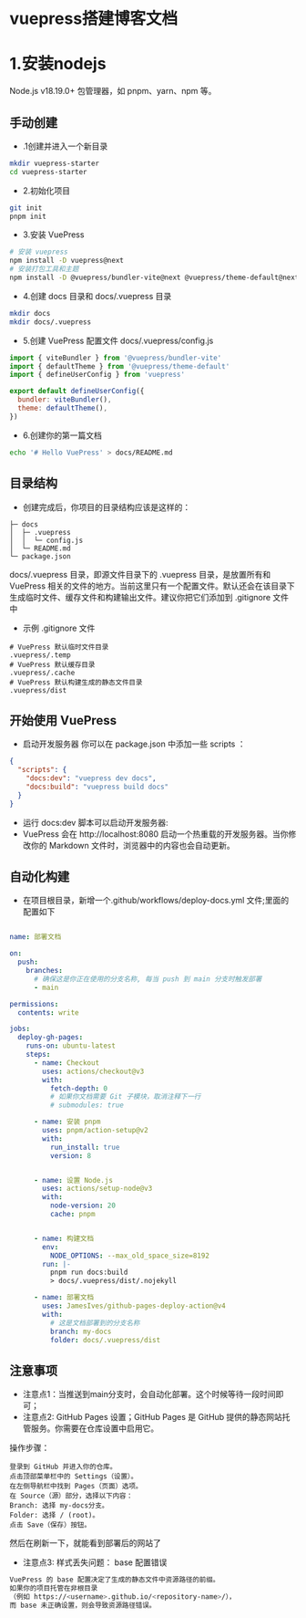 <!-- # Get Started

This is a normal page, which contains VuePress basics.

## Pages

You can add markdown files in your vuepress directory, every markdown file will be converted to a page in your site.

See [routing][] for more details.

## Content

Every markdown file [will be rendered to HTML, then converted to a Vue SFC][content].

VuePress support basic markdown syntax and [some extensions][synatex-extensions], you can also [use Vue features][vue-feature] in it.

## Configuration

VuePress use a `.vuepress/config.js`(or .ts) file as [site configuration][config], you can use it to config your site.

For [client side configuration][client-config], you can create `.vuepress/client.js`(or .ts).

Meanwhile, you can also add configuration per page with [frontmatter][].

## Layouts and customization

Here are common configuration controlling layout of `@vuepress/theme-default`:

- [navbar][]
- [sidebar][]

Check [default theme docs][default-theme] for full reference.

You can [add extra style][style] with `.vuepress/styles/index.scss` file.

[routing]: https://vuejs.press/guide/page.html#routing
[content]: https://vuejs.press/guide/page.html#content
[synatex-extensions]: https://vuejs.press/guide/markdown.html#syntax-extensions
[vue-feature]: https://vuejs.press/guide/markdown.html#using-vue-in-markdown
[config]: https://vuejs.press/guide/configuration.html#client-config-file
[client-config]: https://vuejs.press/guide/configuration.html#client-config-file
[frontmatter]: https://vuejs.press/guide/page.html#frontmatter
[navbar]: https://vuejs.press/reference/default-theme/config.html#navbar
[sidebar]: https://vuejs.press/reference/default-theme/config.html#sidebar
[default-theme]: https://vuejs.press/reference/default-theme/
[style]: https://vuejs.press/reference/default-theme/styles.html#style-file -->

# vuepress搭建博客文档
# 1.安装nodejs
Node.js v18.19.0+
包管理器，如 pnpm、yarn、npm 等。


##  手动创建
+ .1创建并进入一个新目录
```bash
mkdir vuepress-starter
cd vuepress-starter
```
+ 2.初始化项目
```bash
git init
pnpm init
```
+ 3.安装 VuePress
```bash
# 安装 vuepress
npm install -D vuepress@next
# 安装打包工具和主题
npm install -D @vuepress/bundler-vite@next @vuepress/theme-default@next
```
+ 4.创建 docs 目录和 docs/.vuepress 目录
```bash
mkdir docs
mkdir docs/.vuepress
```
+ 5.创建 VuePress 配置文件 docs/.vuepress/config.js
```javascript
import { viteBundler } from '@vuepress/bundler-vite'
import { defaultTheme } from '@vuepress/theme-default'
import { defineUserConfig } from 'vuepress'

export default defineUserConfig({
  bundler: viteBundler(),
  theme: defaultTheme(),
})
```
+ 6.创建你的第一篇文档
```bash
echo '# Hello VuePress' > docs/README.md
```
## 目录结构
+ 创建完成后，你项目的目录结构应该是这样的：
```
├─ docs
│  ├─ .vuepress
│  │  └─ config.js
│  └─ README.md
└─ package.json
```
docs/.vuepress 目录，即源文件目录下的 .vuepress 目录，是放置所有和 VuePress 相关的文件的地方。当前这里只有一个配置文件。默认还会在该目录下生成临时文件、缓存文件和构建输出文件。建议你把它们添加到 .gitignore 文件中
+ 示例 .gitignore 文件
```
# VuePress 默认临时文件目录
.vuepress/.temp
# VuePress 默认缓存目录
.vuepress/.cache
# VuePress 默认构建生成的静态文件目录
.vuepress/dist
```
## 开始使用 VuePress
+ 启动开发服务器
你可以在 package.json 中添加一些 scripts ：
```json
{
  "scripts": {
    "docs:dev": "vuepress dev docs",
    "docs:build": "vuepress build docs"
  }
}
```
+ 运行 docs:dev 脚本可以启动开发服务器:
+ VuePress 会在 http://localhost:8080 启动一个热重载的开发服务器。当你修改你的 Markdown 文件时，浏览器中的内容也会自动更新。

## 自动化构建
+ 在项目根目录，新增一个.github/workflows/deploy-docs.yml 文件;里面的配置如下
```yaml

name: 部署文档

on:
  push:
    branches:
      # 确保这是你正在使用的分支名称, 每当 push 到 main 分支时触发部署
      - main

permissions:
  contents: write

jobs:
  deploy-gh-pages:
    runs-on: ubuntu-latest
    steps:
      - name: Checkout
        uses: actions/checkout@v3
        with:
          fetch-depth: 0
          # 如果你文档需要 Git 子模块，取消注释下一行
          # submodules: true

      - name: 安装 pnpm
        uses: pnpm/action-setup@v2
        with:
          run_install: true
          version: 8


      - name: 设置 Node.js
        uses: actions/setup-node@v3
        with:
          node-version: 20
          cache: pnpm


      - name: 构建文档
        env:
          NODE_OPTIONS: --max_old_space_size=8192
        run: |-
          pnpm run docs:build
          > docs/.vuepress/dist/.nojekyll

      - name: 部署文档
        uses: JamesIves/github-pages-deploy-action@v4
        with:
          # 这是文档部署到的分支名称
          branch: my-docs
          folder: docs/.vuepress/dist

```
## 注意事项
+ 注意点1：当推送到main分支时，会自动化部署。这个时候等待一段时间即可；
+ 注意点2: GitHub Pages 设置；GitHub Pages 是 GitHub 提供的静态网站托管服务。你需要在仓库设置中启用它。

操作步骤：
```docs
登录到 GitHub 并进入你的仓库。
点击顶部菜单栏中的 Settings（设置）。
在左侧导航栏中找到 Pages（页面）选项。
在 Source（源）部分，选择以下内容：
Branch: 选择 my-docs分支。
Folder: 选择 / (root)。
点击 Save（保存）按钮。
```

然后在刷新一下，就能看到部署后的网站了
+ 注意点3: 样式丢失问题：
base 配置错误
```bash
VuePress 的 base 配置决定了生成的静态文件中资源路径的前缀。
如果你的项目托管在非根目录
（例如 https://<username>.github.io/<repository-name>/），
而 base 未正确设置，则会导致资源路径错误。
```

